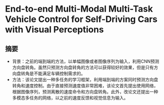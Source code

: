 # End-to-end Multi-Modal Multi-Task Vehicle Control for Self-Driving Cars with Visual Perceptions
## 摘要
* 背景：之前的端到端的方法，以单幅图像或者图像序列为输入，利用CNN预测方向盘转角。虽然只预测方向盘转角的方法可以获得较好的效果，但是只有方向盘转角是不能满足车辆控制需求的。
* 方法：该论文提出一种多任务的学习框架，利用端到端的方案同时预测方向盘转角和速度控制。由于直接预测速度值非常困难，该论文首先提出使用网络，根据图像序列，预测离散的速度命令和方向盘转角。此外，改论文还提出一种多模态多任务的网络，以之前的速度反馈和视觉信息为输入。

